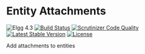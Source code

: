 Entity Attachments
==================

![Elgg 4.3](https://img.shields.io/badge/Elgg-4.3-green.svg)
[![Build Status](https://scrutinizer-ci.com/g/ColdTrick/entity_attachments/badges/build.png?b=master)](https://scrutinizer-ci.com/g/ColdTrick/entity_attachments/build-status/master)
[![Scrutinizer Code Quality](https://scrutinizer-ci.com/g/ColdTrick/entity_attachments/badges/quality-score.png?b=master)](https://scrutinizer-ci.com/g/ColdTrick/entity_attachments/?branch=master)
[![Latest Stable Version](https://poser.pugx.org/coldtrick/entity_attachments/v/stable.svg)](https://packagist.org/packages/coldtrick/entity_attachments)
[![License](https://poser.pugx.org/coldtrick/entity_attachments/license.svg)](https://packagist.org/packages/coldtrick/entity_attachments)

Add attachments to entities
